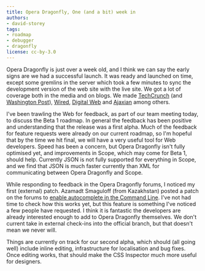 ```yaml
---
title: Opera Dragonfly, One (and a bit) week in
authors:
- david-storey
tags:
- roadmap
- debugger
- dragonfly
license: cc-by-3.0
---
```


<p>Opera Dragonfly is just over a week old, and I think we can say the early signs are we had a successful launch.  It was ready and launched on time, except some gremlins in the server which took a few minutes to sync the development version of the web site with the live site.  We got a lot of coverage both in the media and on blogs.  We made <a href="http://www.techcrunch.com/2008/05/06/opera-releases-firebug-alternative-dragonfly/">TechCrunch</a> (and <a href="http://www.washingtonpost.com/wp-dyn/content/article/2008/05/06/AR2008050601679.html">Washington Post</a>), <a href="http://blog.wired.com/monkeybites/2008/05/dragonfly-opera.html">Wired</a>, <a href="http://www.digital-web.com/news/2008/05/Opera_Dragonfly">Digital Web</a> and <a href="http://ajaxian.com/archives/opera-dragonfly-new-web-tooling">Ajaxian</a> among others.</p>

<p>I&#39;ve been trawling the Web for feedback, as part of our team meeting today, to discuss the Beta 1 roadmap.  In general the feedback has been positive and understanding that the release was a first alpha.  Much of the feedback for feature requests were already on our current roadmap, so I&#39;m hopeful that by the time we hit final, we will have a very useful tool for Web developers.  Speed has been a concern, but Opera Dragonfly isn&#39;t fully optimised yet, and improvements in Scope, which may come for Beta 1, should help.  Currently JSON is not fully supported for everything in Scope, and we find that JSON is much faster currently than XML for communicating between Opera Dragonfly and Scope.</p>

<p>While responding to feedback in the Opera Dragonfly forums, I noticed my first (external) patch.  Azamadt Smaguloff (from Kazakhstan) posted a patch on the forums to <a href="http://dev.opera.com/forums/topic/232372">enable autocomplete in the Command Line</a>.  I&#39;ve not had time to check how this works yet, but this feature is something I&#39;ve noticed a few people have requested.  I think it is fantastic the developers are already interested enough to add to Opera Dragonfly themselves.  We don&#39;t current take in external check-ins into the official branch, but that doesn&#39;t mean we never will.</p>

<p>Things are currently on track for our second alpha, which should (all going well) include inline editing, infrastructure for localisation and bug fixes.  Once editing works, that should make the CSS Inspector much more useful for designers.</p>

